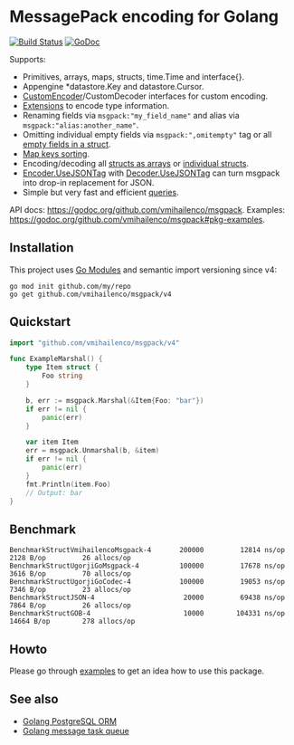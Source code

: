 # MessagePack encoding for Golang

[![Build Status](https://travis-ci.org/vmihailenco/msgpack.svg?branch=v2)](https://travis-ci.org/vmihailenco/msgpack)
[![GoDoc](https://godoc.org/github.com/vmihailenco/msgpack?status.svg)](https://godoc.org/github.com/vmihailenco/msgpack)

Supports:
- Primitives, arrays, maps, structs, time.Time and interface{}.
- Appengine *datastore.Key and datastore.Cursor.
- [CustomEncoder](https://godoc.org/github.com/vmihailenco/msgpack#example-CustomEncoder)/CustomDecoder interfaces for custom encoding.
- [Extensions](https://godoc.org/github.com/vmihailenco/msgpack#example-RegisterExt) to encode type information.
- Renaming fields via `msgpack:"my_field_name"` and alias via `msgpack:"alias:another_name"`.
- Omitting individual empty fields via `msgpack:",omitempty"` tag or all [empty fields in a struct](https://godoc.org/github.com/vmihailenco/msgpack#example-Marshal--OmitEmpty).
- [Map keys sorting](https://godoc.org/github.com/vmihailenco/msgpack#Encoder.SortMapKeys).
- Encoding/decoding all [structs as arrays](https://godoc.org/github.com/vmihailenco/msgpack#Encoder.UseArrayForStructs) or [individual structs](https://godoc.org/github.com/vmihailenco/msgpack#example-Marshal--AsArray).
- [Encoder.UseJSONTag](https://godoc.org/github.com/vmihailenco/msgpack#Encoder.UseJSONTag) with [Decoder.UseJSONTag](https://godoc.org/github.com/vmihailenco/msgpack#Decoder.UseJSONTag) can turn msgpack into drop-in replacement for JSON.
- Simple but very fast and efficient [queries](https://godoc.org/github.com/vmihailenco/msgpack#example-Decoder-Query).

API docs: https://godoc.org/github.com/vmihailenco/msgpack.
Examples: https://godoc.org/github.com/vmihailenco/msgpack#pkg-examples.

## Installation

This project uses [Go Modules](https://github.com/golang/go/wiki/Modules) and semantic import versioning since v4:

``` shell
go mod init github.com/my/repo
go get github.com/vmihailenco/msgpack/v4
```

## Quickstart

``` go
import "github.com/vmihailenco/msgpack/v4"

func ExampleMarshal() {
	type Item struct {
		Foo string
	}

	b, err := msgpack.Marshal(&Item{Foo: "bar"})
	if err != nil {
		panic(err)
	}

	var item Item
	err = msgpack.Unmarshal(b, &item)
	if err != nil {
		panic(err)
	}
	fmt.Println(item.Foo)
	// Output: bar
}
```

## Benchmark

```
BenchmarkStructVmihailencoMsgpack-4   	  200000	     12814 ns/op	    2128 B/op	      26 allocs/op
BenchmarkStructUgorjiGoMsgpack-4      	  100000	     17678 ns/op	    3616 B/op	      70 allocs/op
BenchmarkStructUgorjiGoCodec-4        	  100000	     19053 ns/op	    7346 B/op	      23 allocs/op
BenchmarkStructJSON-4                 	   20000	     69438 ns/op	    7864 B/op	      26 allocs/op
BenchmarkStructGOB-4                  	   10000	    104331 ns/op	   14664 B/op	     278 allocs/op
```

## Howto

Please go through [examples](https://godoc.org/github.com/vmihailenco/msgpack#pkg-examples) to get an idea how to use this package.

## See also

- [Golang PostgreSQL ORM](https://github.com/go-pg/pg)
- [Golang message task queue](https://github.com/vmihailenco/taskq)
